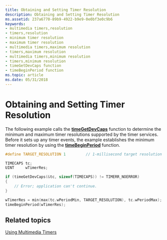 ```yaml
---
title: Obtaining and Setting Timer Resolution
description: Obtaining and Setting Timer Resolution
ms.assetid: 237a6770-89b9-4922-b9e9-0e0bf3e0c9b6
keywords:
- multimedia timers,resolution
- timers,resolution
- minimum timer resolution
- maximum timer resolution
- multimedia timers,maximum resolution
- timers,maximum resolution
- multimedia timers,minimum resolution
- timers,minimum resolution
- timeGetDevCaps function
- timeBeginPeriod function
ms.topic: article
ms.date: 05/31/2018
---
```


# Obtaining and Setting Timer Resolution

The following example calls the [**timeGetDevCaps**](/windows/desktop/api/TimeAPI/nf-timeapi-timegetdevcaps) function to determine the minimum and maximum timer resolutions supported by the timer services. Before it sets up any timer events, the example establishes the minimum timer resolution by using the [**timeBeginPeriod**](/windows/desktop/api/TimeAPI/nf-timeapi-timebeginperiod) function.


```C++
#define TARGET_RESOLUTION 1         // 1-millisecond target resolution

TIMECAPS tc;
UINT     wTimerRes;

if (timeGetDevCaps(&tc, sizeof(TIMECAPS)) != TIMERR_NOERROR) 
{
    // Error; application can't continue.
}

wTimerRes = min(max(tc.wPeriodMin, TARGET_RESOLUTION), tc.wPeriodMax);
timeBeginPeriod(wTimerRes); 
```



## Related topics

<dl> <dt>

[Using Multimedia Timers](using-multimedia-timers.md)
</dt> </dl>

 

 




